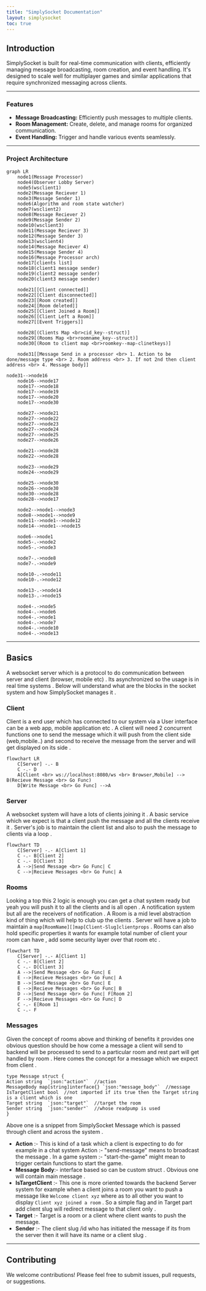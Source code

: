 ```yaml
---
title: "SimplySocket Documentation"
layout: simplysocket
toc: true
---
```


## Introduction

SimplySocket is built for real-time communication with clients, efficiently managing message broadcasting, room creation, and event handling. It's designed to scale well for multiplayer games and similar applications that require synchronized messaging across clients.

---

### Features

- **Message Broadcasting:** Efficiently push messages to multiple clients.
- **Room Management:** Create, delete, and manage rooms for organized communication.
- **Event Handling:** Trigger and handle various events seamlessly.

---

### Project Architecture

```mermaid
graph LR
    node1(Message Processor)
    node4(Observer Lobby Server)
    node5(wsclient1)
    node2(Message Reciever 1)
    node3(Message Sender 1)
    node6(Algorithm and room state watcher)
    node7(wsclient2)
    node8(Message Reciever 2)
    node9(Message Sender 2)
    node10(wsclient3)
    node11(Message Reciever 3)
    node12(Message Sender 3)
    node13(wsclient4)
    node14(Message Reciever 4)
    node15(Message Sender 4)
    node16(Message Processor arch)
    node17[clients list]
    node18(client1 message sender)
    node19(client2 message sender)
    node20(client3 message sender)

    node21[[Client connected]]
    node22[[Client disconnected]]
    node23[[Room created]]
    node24[[Room deleted]]
    node25[[Client Joined a Room]]
    node26[[Client Left a Room]]
    node27[[Event Triggers]]

    node28[(Clients Map <br>cid_key--struct)]
    node29[(Rooms Map <br>roomname_key--struct)]
    node30[(Room to client map <br>roomkey--map-clinetkeys)]

    node31[[Message Send in a processor <br> 1. Action to be done/message type <br> 2. Room address <br> 3. If not 2nd then client address <br> 4. Message body]]

node31-->node16
    node16-->node17
    node17-->node18
    node17-->node19
    node17-->node20
    node17-->node30

    node27-->node21
    node27-->node22
    node27-->node23
    node27-->node24
    node27-->node25
    node27-->node26
  
    node21-->node28
    node22-->node28

    node23-->node29
    node24-->node29
  
    node25-->node30
    node26-->node30
    node30-->node28
    node28-->node17

    node2-->node1-->node3
    node8-->node1-->node9
    node11-->node1-->node12
    node14-->node1-->node15

    node6-->node1
    node5-.->node2
    node5-.->node3

    node7-.->node8
    node7-.->node9

    node10-.->node11
    node10-.->node12

    node13-.->node14
    node13-.->node15

    node4-.->node5
    node4-.->node6
    node4-.->node1
    node4-.->node7
    node4-.->node10
    node4-.->node13
```
---

## Basics

A websocket server which is a protocol to do communication between server and client (browser, mobile etc) . Its asynchronized so the usage is in real time systems . Below will understand what are the blocks in the socket system and how SimplySocket manages it .

### Client

Client is a end user which has connected to our system via a User interface can be a web app, mobile application etc .
A client will need 2 concurrent functions one to send the message which it will push from the client side (web,mobile..)  and second to receive the message from the server and will get displayed on its side .

```mermaid
flowchart LR
    C[Server] -.- B
    C -.- D
    A[Client <br> ws://localhost:8080/ws <br> Browser,Mobile] --> B(Recieve Message <br> Go Func)
    D[Write Message <br> Go Func] -->A
```

### Server

A websocket system will have a lots of clients joining it . A basic service which we expect is that a client push the message and all the clients receive it . Server's job is to maintain the client list and also to push the message to clients via a loop .

```mermaid
flowchart TD
    C[Server] -.- A[Client 1]
    C -.- B[Client 2]
    C -.- D[Client 3]
	A -->|Send Message <br> Go Func| C
	C -->|Recieve Messages <br> Go Func| A
```

### Rooms

Looking a top this 2 logic is enough you can get a chat system ready but yeah you will push it to all the clients and is all open .  A notification system but all are the receivers of notification . 
A Room is a mid level abstraction kind of thing which will help to club up the clients . Server will have a job to maintain a `map[RoomName][]map[Client-Slug]clientprops`   . Rooms can also hold specific properties it wants for example total number of client your room can have , add some security layer over that room etc .

```mermaid
flowchart TD
    C[Server] -.- A[Client 1]
    C -.- B[Client 2]
    C -.- D[Client 3]
	A -->|Send Message <br> Go Func| E
	E -->|Recieve Messages <br> Go Func| A
	B -->|Send Message <br> Go Func| E
	E -->|Recieve Messages <br> Go Func| B
	D -->|Send Message <br> Go Func| F[Room 2]
	F -->|Recieve Messages <br> Go Func| D
	C -.- E[Room 1]
	C -.- F
```

### Messages

Given the concept of rooms above and thinking of benefits it provides one obvious question should be how come a message a client will send to backend will be processed to send to a particular room and rest part will get handled by room . Here comes the concept for a message which we expect from client .

    type Message struct {
    Action string  `json:"action"`  //action
    MessageBody map[string]interface{} `json:"message_body"`  //message
    IsTargetClient bool  //not imported if its true then the Target string is a client which is one
    Target string  `json:"target"`  //target the room
    Sender string  `json:"sender"`  //whose readpump is used
    }
Above one is a snippet from SimplySocket Message which is passed through client and across the system .

 - **Action** :- This is kind of a task which a client is expecting to do for example in a chat system Action :- "send-message" means to broadcast the message . In a game system :- "start-the-game" might mean to trigger certain functions to start the game. 
 - **Message Body**:- interface based so can be custom struct . Obvious one will contain main message .
 - **IsTargetClient** :- This one is more oriented towards the backend Server system for example when a client joins a room you want to push a message like `Welcome client xyz` where as to all other you want to display `Client xyz joined a room` . So a simple flag and in Target part add client slug will redirect message to that client only .
 - **Target** :- Target is a room or a client where client wants to push the message.
 - **Sender** :- The client slug /id who has initiated the message if its from the server then it will have its name or a client slug .

---

## Contributing

We welcome contributions! Please feel free to submit issues, pull requests, or suggestions.

